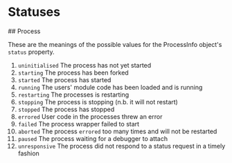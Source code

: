 # Statuses

## Process

These are the meanings of the possible values for the ProcessInfo object's `status` property.

 1. `uninitialised` The process has not yet started
 2. `starting` The process has been forked
 3. `started` The process has started
 4. `running` The users' module code has been loaded and is running
 5. `restarting` The processes is restarting
 6. `stopping` The process is stopping (n.b. it will not restart)
 7. `stopped` The process has stopped
 8. `errored` User code in the processes threw an error
 9. `failed` The process wrapper failed to start
 10. `aborted` The process `errored` too many times and will not be restarted
 11. `paused` The process waiting for a debugger to attach
 12. `unresponsive` The process did not respond to a status request in a timely fashion
